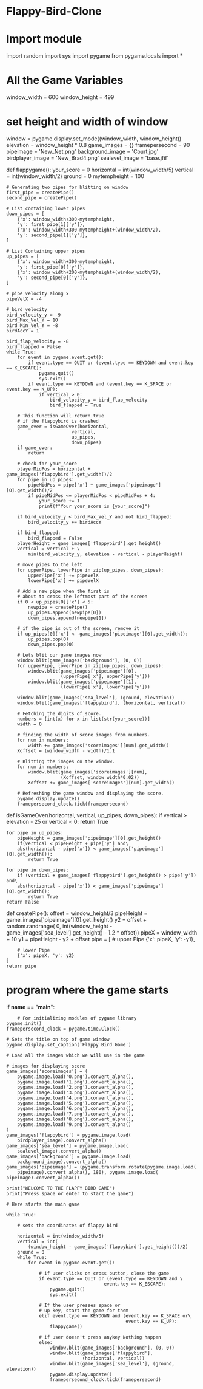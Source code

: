 # Flappy-Bird-Clone
# Import module
import random
import sys
import pygame
from pygame.locals import *

# All the Game Variables
window_width = 600
window_height = 499

# set height and width of window
window = pygame.display.set_mode((window_width, window_height))
elevation = window_height * 0.8
game_images = {}
framepersecond = 90
pipeimage = 'New_Net.png'
background_image = 'Court.jpg'
birdplayer_image = 'New_Brad4.png'
sealevel_image = 'base.jfif'

def flappygame():
	your_score = 0
	horizontal = int(window_width/5)
	vertical = int(window_width/2)
	ground = 0
	mytempheight = 100

	# Generating two pipes for blitting on window
	first_pipe = createPipe()
	second_pipe = createPipe()

	# List containing lower pipes
	down_pipes = [
		{'x': window_width+300-mytempheight,
		'y': first_pipe[1]['y']},
		{'x': window_width+300-mytempheight+(window_width/2),
		'y': second_pipe[1]['y']},
	]

	# List Containing upper pipes
	up_pipes = [
		{'x': window_width+300-mytempheight,
		'y': first_pipe[0]['y']},
		{'x': window_width+200-mytempheight+(window_width/2),
		'y': second_pipe[0]['y']},
	]

	# pipe velocity along x
	pipeVelX = -4

	# bird velocity
	bird_velocity_y = -9
	bird_Max_Vel_Y = 10
	bird_Min_Vel_Y = -8
	birdAccY = 1

	bird_flap_velocity = -8
	bird_flapped = False
	while True:
		for event in pygame.event.get():
			if event.type == QUIT or (event.type == KEYDOWN and event.key == K_ESCAPE):
				pygame.quit()
				sys.exit()
			if event.type == KEYDOWN and (event.key == K_SPACE or event.key == K_UP):
				if vertical > 0:
					bird_velocity_y = bird_flap_velocity
					bird_flapped = True

		# This function will return true
		# if the flappybird is crashed
		game_over = isGameOver(horizontal,
							vertical,
							up_pipes,
							down_pipes)
		if game_over:
			return

		# check for your_score
		playerMidPos = horizontal + game_images['flappybird'].get_width()/2
		for pipe in up_pipes:
			pipeMidPos = pipe['x'] + game_images['pipeimage'][0].get_width()/2
			if pipeMidPos <= playerMidPos < pipeMidPos + 4:
				your_score += 1
				print(f"Your your_score is {your_score}")

		if bird_velocity_y < bird_Max_Vel_Y and not bird_flapped:
			bird_velocity_y += birdAccY

		if bird_flapped:
			bird_flapped = False
		playerHeight = game_images['flappybird'].get_height()
		vertical = vertical + \
			min(bird_velocity_y, elevation - vertical - playerHeight)

		# move pipes to the left
		for upperPipe, lowerPipe in zip(up_pipes, down_pipes):
			upperPipe['x'] += pipeVelX
			lowerPipe['x'] += pipeVelX

		# Add a new pipe when the first is
		# about to cross the leftmost part of the screen
		if 0 < up_pipes[0]['x'] < 5:
			newpipe = createPipe()
			up_pipes.append(newpipe[0])
			down_pipes.append(newpipe[1])

		# if the pipe is out of the screen, remove it
		if up_pipes[0]['x'] < -game_images['pipeimage'][0].get_width():
			up_pipes.pop(0)
			down_pipes.pop(0)

		# Lets blit our game images now
		window.blit(game_images['background'], (0, 0))
		for upperPipe, lowerPipe in zip(up_pipes, down_pipes):
			window.blit(game_images['pipeimage'][0],
						(upperPipe['x'], upperPipe['y']))
			window.blit(game_images['pipeimage'][1],
						(lowerPipe['x'], lowerPipe['y']))

		window.blit(game_images['sea_level'], (ground, elevation))
		window.blit(game_images['flappybird'], (horizontal, vertical))

		# Fetching the digits of score.
		numbers = [int(x) for x in list(str(your_score))]
		width = 0

		# finding the width of score images from numbers.
		for num in numbers:
			width += game_images['scoreimages'][num].get_width()
		Xoffset = (window_width - width)/1.1

		# Blitting the images on the window.
		for num in numbers:
			window.blit(game_images['scoreimages'][num],
						(Xoffset, window_width*0.02))
			Xoffset += game_images['scoreimages'][num].get_width()

		# Refreshing the game window and displaying the score.
		pygame.display.update()
		framepersecond_clock.tick(framepersecond)


def isGameOver(horizontal, vertical, up_pipes, down_pipes):
	if vertical > elevation - 25 or vertical < 0:
		return True

	for pipe in up_pipes:
		pipeHeight = game_images['pipeimage'][0].get_height()
		if(vertical < pipeHeight + pipe['y'] and\
		abs(horizontal - pipe['x']) < game_images['pipeimage'][0].get_width()):
			return True

	for pipe in down_pipes:
		if (vertical + game_images['flappybird'].get_height() > pipe['y']) and\
		abs(horizontal - pipe['x']) < game_images['pipeimage'][0].get_width():
			return True
	return False


def createPipe():
	offset = window_height/3
	pipeHeight = game_images['pipeimage'][0].get_height()
	y2 = offset + \
		random.randrange(
			0, int(window_height - game_images['sea_level'].get_height() - 1.2 * offset))
	pipeX = window_width + 10
	y1 = pipeHeight - y2 + offset
	pipe = [
		# upper Pipe
		{'x': pipeX, 'y': -y1},

		# lower Pipe
		{'x': pipeX, 'y': y2}
	]
	return pipe


# program where the game starts
if __name__ == "__main__":

		# For initializing modules of pygame library
	pygame.init()
	framepersecond_clock = pygame.time.Clock()

	# Sets the title on top of game window
	pygame.display.set_caption('Flappy Bird Game')

	# Load all the images which we will use in the game

	# images for displaying score
	game_images['scoreimages'] = (
		pygame.image.load('0.png').convert_alpha(),
		pygame.image.load('1.png').convert_alpha(),
		pygame.image.load('2.png').convert_alpha(),
		pygame.image.load('3.png').convert_alpha(),
		pygame.image.load('4.png').convert_alpha(),
		pygame.image.load('5.png').convert_alpha(),
		pygame.image.load('6.png').convert_alpha(),
		pygame.image.load('7.png').convert_alpha(),
		pygame.image.load('8.png').convert_alpha(),
		pygame.image.load('9.png').convert_alpha()
	)
	game_images['flappybird'] = pygame.image.load(
		birdplayer_image).convert_alpha()
	game_images['sea_level'] = pygame.image.load(
		sealevel_image).convert_alpha()
	game_images['background'] = pygame.image.load(
		background_image).convert_alpha()
	game_images['pipeimage'] = (pygame.transform.rotate(pygame.image.load(
		pipeimage).convert_alpha(), 180), pygame.image.load(
	pipeimage).convert_alpha())

	print("WELCOME TO THE FLAPPY BIRD GAME")
	print("Press space or enter to start the game")

	# Here starts the main game

	while True:

		# sets the coordinates of flappy bird

		horizontal = int(window_width/5)
		vertical = int(
			(window_height - game_images['flappybird'].get_height())/2)
		ground = 0
		while True:
			for event in pygame.event.get():

				# if user clicks on cross button, close the game
				if event.type == QUIT or (event.type == KEYDOWN and \
										event.key == K_ESCAPE):
					pygame.quit()
					sys.exit()

				# If the user presses space or
				# up key, start the game for them
				elif event.type == KEYDOWN and (event.key == K_SPACE or\
												event.key == K_UP):
					flappygame()

				# if user doesn't press anykey Nothing happen
				else:
					window.blit(game_images['background'], (0, 0))
					window.blit(game_images['flappybird'],
								(horizontal, vertical))
					window.blit(game_images['sea_level'], (ground, elevation))
					pygame.display.update()
					framepersecond_clock.tick(framepersecond)
